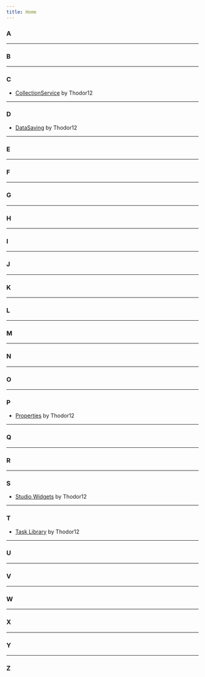 ```yaml
---
title: Home
---
```


### A


---
### B


---
### C
- [CollectionService](/CollectionService) by Thodor12

---
### D
- [DataSaving](/DataSaving) by Thodor12

---
### E


---
### F


---
### G


---
### H


---
### I


---
### J


---
### K


---
### L


---
### M


---
### N


---
### O


---
### P
- [Properties](/Properties) by Thodor12

---
### Q


---
### R


---
### S
- [Studio Widgets](/StudioWidgets) by Thodor12

---
### T
- [Task Library](/TaskLibrary) by Thodor12

---
### U


---
### V


---
### W


---
### X


---
### Y


---
### Z

